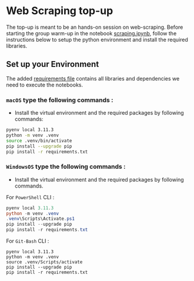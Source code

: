 # Web Scraping top-up
The top-up is meant to be an hands-on session on web-scraping. 
Before starting the group warm-up in the notebook [scraping.ipynb](scraping.ipynb), follow the instructions below to setup the python environment and install the required libraries.


## Set up your Environment

The added [requirements file](requirements.txt) contains all libraries and dependencies we need to execute the notebooks.

### **`macOS`** type the following commands : 

- Install the virtual environment and the required packages by following commands:

```BASH
pyenv local 3.11.3
python -m venv .venv
source .venv/bin/activate
pip install --upgrade pip
pip install -r requirements.txt
```


### **`WindowsOS`** type the following commands :

- Install the virtual environment and the required packages by following commands.

For `PowerShell` CLI :

```PowerShell
pyenv local 3.11.3
python -m venv .venv
.venv\Scripts\Activate.ps1
pip install --upgrade pip
pip install -r requirements.txt
```

For `Git-Bash` CLI :
```
pyenv local 3.11.3
python -m venv .venv
source .venv/Scripts/activate
pip install --upgrade pip
pip install -r requirements.txt
```
